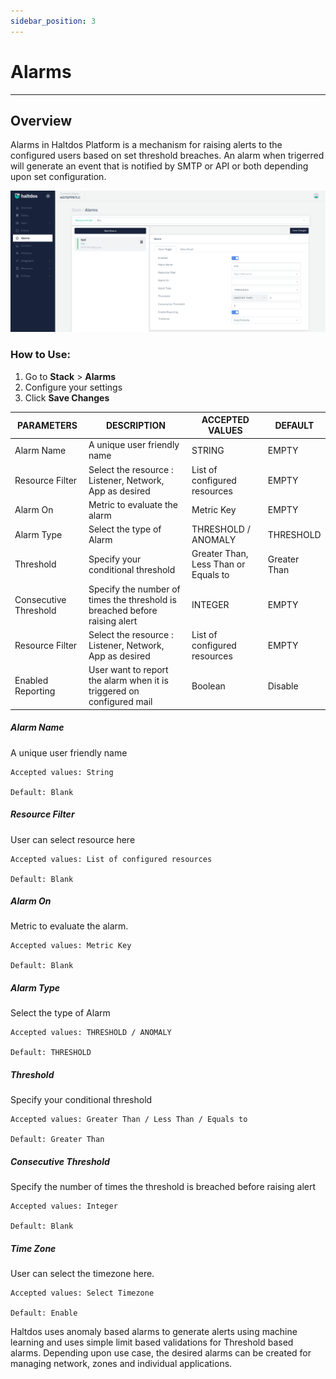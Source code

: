 ```yaml
---
sidebar_position: 3
---
```


# Alarms

---

## Overview

Alarms in Haltdos Platform is a mechanism for raising alerts to the configured users based on set threshold breaches. An alarm when trigerred will generate an event that is notified by SMTP or API or both depending upon set configuration.

![alarms](/img/platform/v7/docs/alarm_newui_02.png)

### **How to Use:**

1. Go to **Stack** > **Alarms**
2. Configure your settings
3. Click **Save Changes**  
  

| PARAMETERS            | DESCRIPTION                                                                | ACCEPTED VALUES                      | DEFAULT      |
|-----------------------|----------------------------------------------------------------------------|--------------------------------------|--------------|
| Alarm Name            | A unique user friendly name                                                | STRING                               | EMPTY        |
| Resource Filter       | Select the resource : Listener, Network, App as desired                    | List of configured resources         | EMPTY        |
| Alarm On              | Metric to evaluate the alarm                                               | Metric Key                           | EMPTY        |
| Alarm Type            | Select the type of Alarm                                                   | THRESHOLD / ANOMALY                  | THRESHOLD    |
| Threshold             | Specify your conditional threshold                                         | Greater Than, Less Than or Equals to | Greater Than |
| Consecutive Threshold | Specify the number of times the threshold is breached before raising alert | INTEGER                              | EMPTY        |
| Resource Filter       | Select the resource : Listener, Network, App as desired                    | List of configured resources         | EMPTY        |
| Enabled Reporting     | User want to report the alarm when it is triggered on configured mail      | Boolean      | Disable |

  

##### **Alarm Name**

A unique user friendly name

    Accepted values: String

    Default: Blank 

##### **Resource Filter**
User can select resource here

    Accepted values: List of configured resources	

    Default: Blank 

##### **Alarm On**

Metric to evaluate the alarm.

    Accepted values: Metric Key

    Default: Blank 

##### **Alarm Type**

Select the type of Alarm

    Accepted values: THRESHOLD / ANOMALY

    Default: THRESHOLD 

##### **Threshold**

Specify your conditional threshold

    Accepted values: Greater Than / Less Than / Equals to

    Default: Greater Than 

##### **Consecutive Threshold**

Specify the number of times the threshold is breached before raising alert

    Accepted values: Integer

    Default: Blank 

##### **Time Zone**

User can select the timezone here.

    Accepted values: Select Timezone

    Default: Enable 


Haltdos uses anomaly based alarms to generate alerts using machine learning and uses simple limit based validations for Threshold based alarms. Depending upon use case, the desired alarms can be created for managing network, zones and individual applications.

